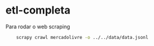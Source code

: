 # etl-completa

Para rodar o web scraping 

```bash
    scrapy crawl mercadolivre -o ../../data/data.jsonl
```